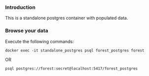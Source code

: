 ### Introduction

This is a standalone postgres container with populated data.

### Browse your data

Execute the following commands:
```
docker exec -it standalone_postgres psql forest_postgres forest
```

OR

```
psql postgres://forest:secret@localhost:5417/forest_postgres
```